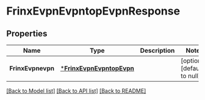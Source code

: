 # FrinxEvpnEvpntopEvpnResponse

## Properties
Name | Type | Description | Notes
------------ | ------------- | ------------- | -------------
**FrinxEvpnevpn** | [***FrinxEvpnEvpntopEvpn**](frinx.evpn.evpntop.Evpn.md) |  | [optional] [default to null]

[[Back to Model list]](../README.md#documentation-for-models) [[Back to API list]](../README.md#documentation-for-api-endpoints) [[Back to README]](../README.md)


